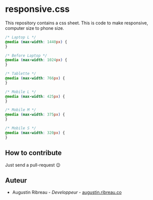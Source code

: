 # responsive.css

This repository contains a css sheet. This is code to make responsive, computer size to phone size.

```css
/* Laptop L */
@media (max-width: 1440px) {
}

/* Before Laptop */
@media (max-width: 1024px) {
}

/* Tablette */
@media (max-width: 766px) {
}

/* Mobile L */
@media (max-width: 425px) {
}

/* Mobile M */
@media (max-width: 375px) {
}

/* Mobile S */
@media (max-width: 320px) {
}

```

## How to contribute
Just send a pull-request 😉

## Auteur
- Augustin Ribreau - <i>Developpeur</i> - <a href="https://augustin.ribreau.co/" target="_blank">augustin.ribreau.co</a>
